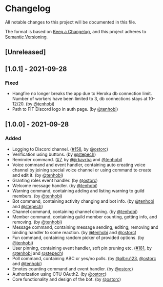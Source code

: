 ﻿[tenhobi]: https://github.com/tenhobi
[ostorc]: https://github.com/ostorc
[stepech]: https://github.com/stepech

# Changelog

All notable changes to this project will be documented in this file.

The format is based on [Keep a Changelog](https://keepachangelog.com/en/1.0.0/),
and this project adheres to [Semantic Versioning](https://semver.org/spec/v2.0.0.html).

## [Unreleased]

## [1.0.1] - 2021-09-28

### Fixed

- Hangfire no longer breaks the app due to Heroku db connection limit. Number of workers have been limited to 3, db connections stays at 10-12/20. (by [@tenhobi][tenhobi])
- Path to FIT Discord logo in auth page. (by [@tenhobi][tenhobi])

## [1.0.0] - 2021-09-28

### Added

- Logging to Discord channel. ([#158](https://github.com/fit-ctu-discord/honza-botner/issues/158), by [@ostorc][ostorc])
- Verification using buttons. (by [@stepech][stepech])
- Reminder command. ([#7](https://github.com/fit-ctu-discord/honza-botner/issues/7), by [@jirkavrba](https://github.com/jirkavrba) and [@tenhobi][tenhobi])
- Voice command and event handler, containing auto creating voice channel by joining special voice channel or using command to create and edit it. (by [@tenhobi][tenhobi])
- Granting roles event handler. (by [@ostorc][ostorc])
- Welcome message handler.  (by [@tenhobi][tenhobi])
- Warning command, containing adding and listing warning to guild members. (by [@tenhobi][tenhobi])
- Bot command, containing activity changing and bot info. (by [@tenhobi][tenhobi] and [@stepech][stepech])
- Channel command, containing channel cloning. (by [@tenhobi][tenhobi])
- Member command, containing guild member counting, getting info, and removing. (by [@tenhobi][tenhobi])
- Message command, containing message sending, editing, removing and binding handler to some reaction. (by [@tenhobi][tenhobi] and [@ostorc][ostorc])
- Fun command, containing random picker of provided options. (by [@tenhobi][tenhobi])
- User pinning, containing event handler, soft pin pruning etc. ([#181](https://github.com/fit-ctu-discord/honza-botner/pull/181), by [@tenhobi][tenhobi] and [@stepech][stepech])
- Poll command, containing ABC or yes/no polls. (by [@albru123](https://github.com/albru123), [@ostorc][ostorc] and [@tenhobi][tenhobi])
- Emotes counting command and event handler. (by [@ostorc][ostorc])
- Authorization using CTU OAuth2. (by [@ostorc][ostorc])
- Core functionality and design of the bot. (by [@ostorc][ostorc])

